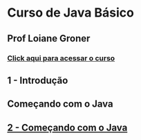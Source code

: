 # Curso de Java Básico

## Prof Loiane Groner

### [Click aqui para acessar o curso](https://loiane.training/curso/java-basico)

## 1 - Introdução

## Começando com o Java

## [2 - Começando com o Java](https://github.com/lex4brao/01.CURSOS.E.ESTUDOS/tree/main/02.JAVA.-.LOIANE.GRONER/01.JAVA.BASICO/2%20Come%C3%A7ando%20com%20o%20Java)